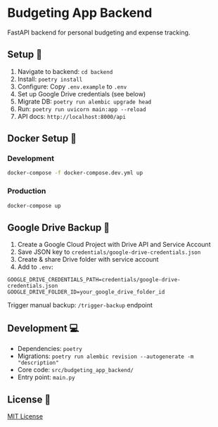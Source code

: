 # Budgeting App Backend

FastAPI backend for personal budgeting and expense tracking.

## Setup 🚀

1. Navigate to backend: `cd backend`
2. Install: `poetry install`
3. Configure: Copy `.env.example` to `.env`
4. Set up Google Drive credentials (see below)
5. Migrate DB: `poetry run alembic upgrade head`
6. Run: `poetry run uvicorn main:app --reload`
7. API docs: `http://localhost:8000/api`

## Docker Setup 🐳

### Development
```bash
docker-compose -f docker-compose.dev.yml up
```

### Production
```bash
docker-compose up
```

## Google Drive Backup 🔄

1. Create a Google Cloud Project with Drive API and Service Account
2. Save JSON key to `credentials/google-drive-credentials.json`
3. Create & share Drive folder with service account
4. Add to `.env`:
```dotenv
GOOGLE_DRIVE_CREDENTIALS_PATH=credentials/google-drive-credentials.json
GOOGLE_DRIVE_FOLDER_ID=your_google_drive_folder_id
```

Trigger manual backup: `/trigger-backup` endpoint

## Development 💻

- Dependencies: `poetry`
- Migrations: `poetry run alembic revision --autogenerate -m "description"`
- Core code: `src/budgeting_app_backend/`
- Entry point: `main.py`

## License 📝

[MIT License](LICENSE)
